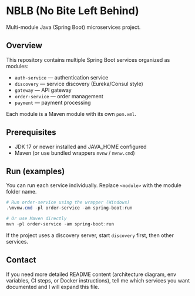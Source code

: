 # NBLB (No Bite Left Behind)

Multi-module Java (Spring Boot) microservices project.

## Overview

This repository contains multiple Spring Boot services organized as modules:

- `auth-service` — authentication service
- `discovery` — service discovery (Eureka/Consul style)
- `gateway` — API gateway
- `order-service` — order management
- `payment` — payment processing

Each module is a Maven module with its own `pom.xml`.

## Prerequisites

- JDK 17 or newer installed and JAVA_HOME configured
- Maven (or use bundled wrappers `mvnw` / `mvnw.cmd`)

## Run (examples)

You can run each service individually. Replace `<module>` with the module folder name.

```powershell
# Run order-service using the wrapper (Windows)
.\mvnw.cmd -pl order-service -am spring-boot:run

# Or use Maven directly
mvn -pl order-service -am spring-boot:run
```

If the project uses a discovery server, start `discovery` first, then other services.

## Contact

If you need more detailed README content (architecture diagram, env variables, CI steps, or Docker instructions), tell me which services you want documented and I will expand this file.
